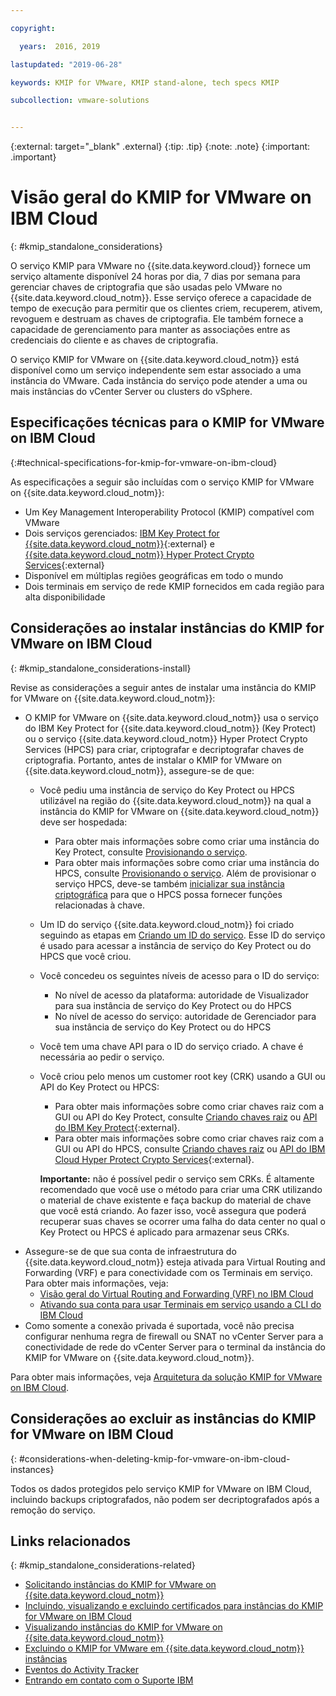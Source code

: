 ```yaml
---

copyright:

  years:  2016, 2019

lastupdated: "2019-06-28"

keywords: KMIP for VMware, KMIP stand-alone, tech specs KMIP

subcollection: vmware-solutions


---
```


{:external: target="_blank" .external}
{:tip: .tip}
{:note: .note}
{:important: .important}

# Visão geral do KMIP for VMware on IBM Cloud
{: #kmip_standalone_considerations}

O serviço KMIP para VMware no {{site.data.keyword.cloud}} fornece um serviço altamente disponível 24 horas por dia, 7 dias por semana para gerenciar chaves de criptografia que são usadas pelo VMware no {{site.data.keyword.cloud_notm}}. Esse serviço oferece a capacidade de tempo de execução para permitir que os clientes criem, recuperem, ativem, revoguem e destruam as chaves de criptografia. Ele também fornece a capacidade de gerenciamento para manter as
associações entre as credenciais do cliente e as chaves de criptografia.

O serviço KMIP for VMware on {{site.data.keyword.cloud_notm}} está disponível como um serviço independente sem estar associado a uma instância do VMware. Cada instância do serviço pode atender a uma ou mais instâncias do vCenter Server ou clusters do vSphere.

## Especificações técnicas para o KMIP for VMware on IBM Cloud
{:#technical-specifications-for-kmip-for-vmware-on-ibm-cloud}

As especificações a seguir são incluídas com o serviço KMIP for VMware on {{site.data.keyword.cloud_notm}}:

* Um Key Management Interoperability Protocol (KMIP) compatível com VMware
* Dois serviços gerenciados: [IBM Key Protect for {{site.data.keyword.cloud_notm}}](https://cloud.ibm.com/catalog/services/key-protect){:external} e [{{site.data.keyword.cloud_notm}} Hyper Protect Crypto Services](https://cloud.ibm.com/catalog/services/hyper-protect-crypto-services){:external}
* Disponível em múltiplas regiões geográficas em todo o mundo
* Dois terminais em serviço de rede KMIP fornecidos em cada região para alta disponibilidade

## Considerações ao instalar instâncias do KMIP for VMware on IBM Cloud
{: #kmip_standalone_considerations-install}

Revise as considerações a seguir antes de instalar uma instância do KMIP for VMware on {{site.data.keyword.cloud_notm}}:

* O KMIP for VMware on {{site.data.keyword.cloud_notm}} usa o serviço do IBM Key Protect for {{site.data.keyword.cloud_notm}} (Key Protect) ou o serviço {{site.data.keyword.cloud_notm}} Hyper Protect Crypto Services (HPCS) para criar, criptografar e decriptografar chaves de criptografia. Portanto, antes de instalar o KMIP for VMware on {{site.data.keyword.cloud_notm}}, assegure-se de que:
   * Você pediu uma instância de serviço do Key Protect ou HPCS utilizável na região do {{site.data.keyword.cloud_notm}} na qual a instância do KMIP for VMware on {{site.data.keyword.cloud_notm}} deve ser hospedada:
      * Para obter mais informações sobre como criar uma instância do Key Protect, consulte [Provisionando o serviço](/docs/services/key-protect?topic=key-protect-provision).
      * Para obter mais informações sobre como criar uma instância do HPCS, consulte [Provisionando o serviço](/docs/services/hs-crypto?topic=hs-crypto-provision#provision). Além de provisionar o serviço HPCS, deve-se também [inicializar sua instância criptográfica](/docs/services/hs-crypto?topic=hs-crypto-initialize-hsm#initialize-hsm) para que o HPCS possa fornecer funções relacionadas à chave.
   * Um ID do serviço {{site.data.keyword.cloud_notm}} foi criado seguindo as etapas em
[Criando um ID do serviço](/docs/iam?topic=iam-serviceids). Esse ID do serviço é usado para acessar a instância de serviço do Key Protect ou do HPCS que você criou.
   * Você concedeu os seguintes níveis de acesso para o ID do serviço:
      * No nível de acesso da plataforma: autoridade de Visualizador para sua instância de serviço do Key Protect ou do HPCS
      * No nível de acesso do serviço: autoridade de Gerenciador para sua instância de serviço do Key Protect ou do HPCS
   * Você tem uma chave API para o ID do serviço criado. A chave é necessária ao pedir o serviço.
   * Você criou pelo menos um customer root key (CRK) usando a GUI ou API do Key Protect ou HPCS:
      * Para obter mais informações sobre como criar chaves raiz com a GUI ou API do Key Protect, consulte [Criando chaves raiz](/docs/services/key-protect?topic=key-protect-create-root-keys#create-root-keys) ou [API do IBM Key Protect](https://cloud.ibm.com/apidocs/key-protect){:external}.
      * Para obter mais informações sobre como criar chaves raiz com a GUI ou API do HPCS, consulte [Criando chaves raiz](/docs/hs-crypto/get-started?topic=hs-crypto-create-root-keys) ou [API do IBM Cloud Hyper Protect Crypto Services](https://cloud.ibm.com/apidocs/hs-crypto){:external}.

     **Importante:** não é possível pedir o serviço sem CRKs. É altamente recomendado que você use o método
para criar uma CRK utilizando o material de chave existente e faça backup do material de chave que você está criando. Ao fazer isso, você assegura que poderá recuperar suas chaves se ocorrer uma falha do data center no qual o Key Protect ou HPCS é aplicado para armazenar seus CRKs.
* Assegure-se de que sua conta de infraestrutura do {{site.data.keyword.cloud_notm}} esteja ativada para Virtual Routing and Forwarding (VRF) e para conectividade com os Terminais em serviço. Para obter mais informações, veja:
   * [Visão geral do Virtual Routing and Forwarding (VRF) no IBM Cloud](/docs/infrastructure/direct-link?topic=direct-link-overview-of-virtual-routing-and-forwarding-vrf-on-ibm-cloud)
   * [Ativando sua conta para usar Terminais em serviço usando a CLI do IBM Cloud](/docs/services/service-endpoint?topic=service-endpoint-getting-started#cs_cli_install_steps)
* Como somente a conexão privada é suportada, você não precisa configurar nenhuma regra de firewall ou SNAT no vCenter Server para a conectividade de rede do vCenter Server para o terminal da instância do KMIP for VMware on {{site.data.keyword.cloud_notm}}.

Para obter mais informações, veja [Arquitetura da solução KMIP for VMware on IBM Cloud](/docs/services/vmwaresolutions/archiref/kmip?topic=vmware-solutions-kmip-overview).

## Considerações ao excluir as instâncias do KMIP for VMware on IBM Cloud
{: #considerations-when-deleting-kmip-for-vmware-on-ibm-cloud-instances}

Todos os dados protegidos pelo serviço KMIP for VMware on IBM Cloud, incluindo backups criptografados, não podem ser decriptografados após a remoção do serviço.

## Links relacionados
{: #kmip_standalone_considerations-related}

* [Solicitando instâncias do KMIP for VMware on {{site.data.keyword.cloud_notm}}](/docs/services/vmwaresolutions/services?topic=vmware-solutions-kmip_standalone_ordering)
* [Incluindo, visualizando e excluindo certificados para instâncias do KMIP for VMware on IBM Cloud](/docs/services/vmwaresolutions/services?topic=vmware-solutions-kmip_standalone_addingdeletingcert)
* [Visualizando instâncias do KMIP for VMware on {{site.data.keyword.cloud_notm}}](/docs/services/vmwaresolutions/services?topic=vmware-solutions-kmip_standalone_viewing)
* [Excluindo o KMIP for VMware em {{site.data.keyword.cloud_notm}} instâncias](/docs/services/vmwaresolutions/services?topic=vmware-solutions-kmip_standalone_deleting)
* [Eventos do Activity Tracker](/docs/services/vmwaresolutions/vmonic?topic=vmware-solutions-at-events)
* [Entrando em contato com o Suporte IBM](/docs/services/vmwaresolutions/vmonic?topic=vmware-solutions-trbl_support)
